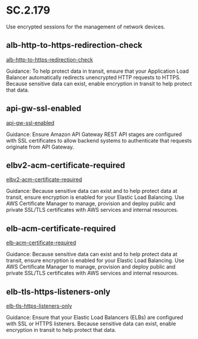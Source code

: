 # SC.2.179
Use encrypted sessions for the management of network devices.

##  alb-http-to-https-redirection-check
[alb-http-to-https-redirection-check](https://docs.aws.amazon.com/config/latest/developerguide/alb-http-to-https-redirection-check.html)

Guidance:
To help protect data in transit, ensure that your Application Load Balancer automatically redirects unencrypted HTTP requests to HTTPS. Because sensitive data can exist, enable encryption in transit to help protect that data.

##  api-gw-ssl-enabled
[api-gw-ssl-enabled](https://docs.aws.amazon.com/config/latest/developerguide/api-gw-ssl-enabled.html)

Guidance:
Ensure Amazon API Gateway REST API stages are configured with SSL certificates to allow backend systems to authenticate that requests originate from API Gateway.

##  elbv2-acm-certificate-required
[elbv2-acm-certificate-required](https://docs.aws.amazon.com/config/latest/developerguide/elbv2-acm-certificate-required.html)

Guidance:
Because sensitive data can exist and to help protect data at transit, ensure encryption is enabled for your Elastic Load Balancing. Use AWS Certificate Manager to manage, provision and deploy public and private SSL/TLS certificates with AWS services and internal resources.

##  elb-acm-certificate-required
[elb-acm-certificate-required](https://docs.aws.amazon.com/config/latest/developerguide/elb-acm-certificate-required.html)

Guidance:
Because sensitive data can exist and to help protect data at transit, ensure encryption is enabled for your Elastic Load Balancing. Use AWS Certificate Manager to manage, provision and deploy public and private SSL/TLS certificates with AWS services and internal resources.

##  elb-tls-https-listeners-only
[elb-tls-https-listeners-only](https://docs.aws.amazon.com/config/latest/developerguide/elb-tls-https-listeners-only.html)

Guidance:
Ensure that your Elastic Load Balancers (ELBs) are configured with SSL or HTTPS listeners. Because sensitive data can exist, enable encryption in transit to help protect that data.
